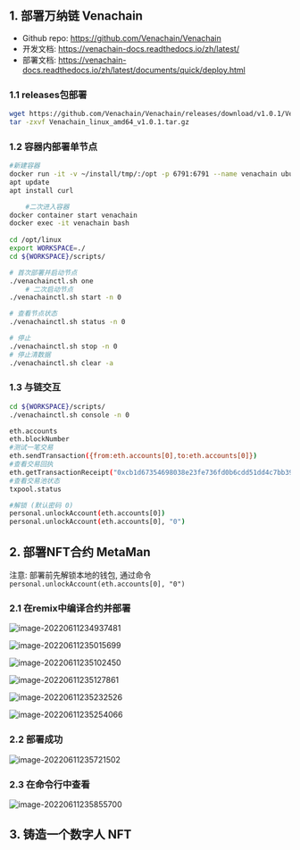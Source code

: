 ## 1. 部署万纳链 Venachain

- Github repo: https://github.com/Venachain/Venachain
- 开发文档: https://venachain-docs.readthedocs.io/zh/latest/
- 部署文档: https://venachain-docs.readthedocs.io/zh/latest/documents/quick/deploy.html

### 1.1 releases包部署

```bash
wget https://github.com/Venachain/Venachain/releases/download/v1.0.1/Venachain_linux_amd64_v1.0.1.tar.gz
tar -zxvf Venachain_linux_amd64_v1.0.1.tar.gz
```

### 1.2 容器内部署单节点

```bash
#新建容器
docker run -it -v ~/install/tmp/:/opt -p 6791:6791 --name venachain ubuntu:20.04
apt update
apt install curl

	#二次进入容器
docker container start venachain
docker exec -it venachain bash
 
cd /opt/linux
export WORKSPACE=./
cd ${WORKSPACE}/scripts/

# 首次部署并启动节点
./venachainctl.sh one
	# 二次启动节点
./venachainctl.sh start -n 0

# 查看节点状态
./venachainctl.sh status -n 0

# 停止
./venachainctl.sh stop -n 0
# 停止清数据
./venachainctl.sh clear -a
```

### 1.3 与链交互

```bash
cd ${WORKSPACE}/scripts/
./venachainctl.sh console -n 0

eth.accounts
eth.blockNumber
#测试一笔交易
eth.sendTransaction({from:eth.accounts[0],to:eth.accounts[0]})
#查看交易回执
eth.getTransactionReceipt("0xcb1d67354698038e23fe736fd0b6cdd51dd4c7bb3927fdc4fd1774aab06b4040")
#查看交易池状态
txpool.status

#解锁 (默认密码 0)
personal.unlockAccount(eth.accounts[0])
personal.unlockAccount(eth.accounts[0], "0")

```

## 2. 部署NFT合约 MetaMan

注意: 部署前先解锁本地的钱包, 通过命令 `personal.unlockAccount(eth.accounts[0], "0")`

### 2.1 在remix中编译合约并部署

![image-20220611234937481](https://s2.loli.net/2022/06/11/jt4uRylZMTgFwXJ.png)

![image-20220611235015699](https://s2.loli.net/2022/06/11/M1dLcbv8f5rwPXR.png)

![image-20220611235102450](https://s2.loli.net/2022/06/11/qVh5kEvbUxoHfJn.png)

![image-20220611235127861](https://s2.loli.net/2022/06/11/V8GCQJ5e6bgRDKP.png)

![image-20220611235232526](https://s2.loli.net/2022/06/11/1bB3sTClLrZUh5F.png)

![image-20220611235254066](https://s2.loli.net/2022/06/11/CsqHztBVMFbS8lD.png)

### 2.2 部署成功

![image-20220611235721502](https://s2.loli.net/2022/06/12/2FM6TvAKizZOl85.png)

### 2.3 在命令行中查看

![image-20220611235855700](https://s2.loli.net/2022/06/12/mklDH3TxwvCWBg1.png)

## 3. 铸造一个数字人 NFT

